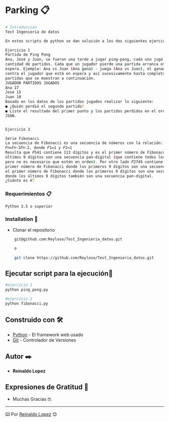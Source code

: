 # Parking 📋
```bash
# Introduccion
Test Ingenieria de datos

En estos scripts de python se dan solución a los dos siguientes ejercicios

Ejercicio 1
Partida de Ping Pong
Ana, José y Juan, se fueron una tarde a jugar ping-pong, cada uno jugó la siguiente
cantidad de partidos. Cada que un jugador pierde una partida arranca otra con el jugador en
espera. Ejemplo: Ana vs Juan (Ana gana) - juega (Ana vs Juan), el ganador siempre juega
contra el jugador que está en espera y así sucesivamente hasta completar el número de
partidas que se muestran a continuación.
JUGADOR PARTIDOS JUGADOS
Ana 17
José 15
Juan 10
Basado en los datos de los partidos jugados realizar lo siguiente:
● ¿Quién perdió el segundo partido?
● Liste el resultado del primer punto y los partidos perdidos en el orden correcto, en un
JSON.


Ejercicio 3

Serie Fibonacci
La secuencia de Fibonacci es una secuencia de números con la relación:
𝐹𝑛=𝐹𝑛-1𝐹𝑛-2, donde 𝐹1=1 y 𝐹2=1
Resulta que 𝐹541 contiene 113 dígitos y es el primer número de Fibonacci donde los
últimos 9 dígitos son una secuencia pan-digital (que contiene todos los números del 1 al 9,
pero no es necesario que estén en orden). Por otro lado 𝐹2749 contiene 757 dígitos y es el
primer número de Fibonacci donde los primeros 9 dígitos son una secuencia pan-digital. 𝐹𝑘 es
el primer número de Fibonacci donde los primeros 9 dígitos son una secuencia pan-digital y
donde los últimos 9 dígitos también son una secuencia pan-digital.
¿Cuánto es 𝐾?

```

### Requerimientos 📋
```
Python 3.5 o superior

```

### Installation 🔧
- Clonar el repositorio
```bash
    git@github.com:Reyloso/Test_Ingenieria_datos.git

    o
    
    git clone https://github.com/Reyloso/Test_Ingenieria_datos.git

```

##  Ejecutar script para la ejecución🚀
```bash
#ejercicio 1
python ping_pong.py

#ejercicio 2
python fibonacci.py

```

## Construido con 🛠️

* [Python](https://www.python.org/) -  El framework web usado
* [Git](https://getbootstrap.com/) - Controlador de Versiones



## Autor ✒️
* **Reinaldo Lopez** 

## Expresiones de Gratitud 🎁

* Muchas Gracias 🤓.
---
⌨️ Por [Reinaldo Lopez](https://github.com/Reyloso/) 😊